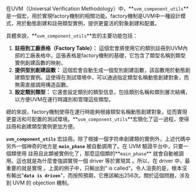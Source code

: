 在UVM（Universal Verification Methodology）中，**`uvm_component_utils`**是一個宏，用於實現factory機制的相關功能。factory機制是UVM中一種設計模式，用於動態創建和註冊類型實例，提供更靈活的對象創建和配置。

具體來說，**`uvm_component_utils`**宏的主要功能包括：

1. **註冊到工廠表格（Factory Table）：** 這個宏會將使用它的類別註冊到UVM內部的工廠表格中。這張表格是factory機制的基礎，它包含了類型名稱到類型實例創建函數的映射。
2. **提供型別創建函數：** 這個宏會自動生成一個型別創建函數，該函數用於動態創建類型實例。這使得在測試環境中，可以通過指定類型名稱動態創建對象，而無需直接調用構造函數。
3. **設定類別類型：** 它還會設定類別的類型信息，包括類別名稱和類別層次結構，以方便UVM在運行時識別和管理這些類型。

總的來說，factory機制使得在運行時能夠根據類型名稱動態創建對象，從而實現更靈活和可配置的測試環境。**`uvm_component_utils`**宏簡化了這一過程，使得註冊和創建類型實例更加方便。

**`uvm_component_utils`** 宏註冊。除了根據一個字符串創建類的實例外，上述代碼中另外一個神奇的地方是 **`main_phase`** 被自動調用了。在 UVM 驗證平台中，只要一個類使用  註冊且此類被實例化了，那麼這個類的**`main_phase`** 就會自動被調用。這也就是為什麼會強調實現一個 driver 等於實現其 。所以，在 driver 中，最重要的就是實現 。上面的例子中，只輸出到“ is called”。令人沮喪的是，根本沒有輸出“**`data is driven`**”，而按照預期，它應該輸出256次。關於這個問題，涉及到 UVM 的 objection 機制。

